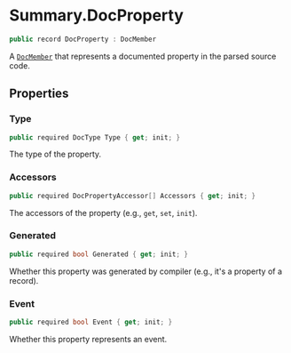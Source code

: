 # Summary.DocProperty
```cs
public record DocProperty : DocMember
```

A [`DocMember`](./DocMember.md) that represents a documented property in the parsed source code.

## Properties
### Type
```cs
public required DocType Type { get; init; }
```

The type of the property.

### Accessors
```cs
public required DocPropertyAccessor[] Accessors { get; init; }
```

The accessors of the property (e.g., `get`, `set`, `init`).

### Generated
```cs
public required bool Generated { get; init; }
```

Whether this property was generated by compiler (e.g., it's a property of a record).

### Event
```cs
public required bool Event { get; init; }
```

Whether this property represents an event.

